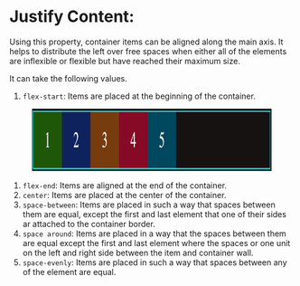 # Justify Content:

Using this property, container items can be aligned along the main axis. It helps to distribute the left over free spaces when either all of the elements are inflexible or flexible but have reached their maximum size.

It can take the following values.

1. `flex-start`: Items are placed at the beginning of the container.
<figure>
<img src="../assets/justify-content/start.png" alt="flex direction reverse column" height="110" width="920" />
</figure>

1. `flex-end`: Items are aligned at the end of the container.
1. `center`: Items are placed at the center of the container.
1. `space-between`: Items are placed in such a way that spaces between them are equal, except the first and last element that one of their sides ar attached to the container border.
1. `space around`: Items are placed in a way that the spaces between them are equal except the first and last element where the spaces or one unit on the left and right side between the item and container wall.
1. `space-evenly`: Items are placed in such a way that spaces between any of the element are equal.
